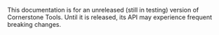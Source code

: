 <p class="tip">This documentation is for an unreleased (still in testing) version of Cornerstone Tools. Until it is released, its API may experience frequent breaking changes.</p>
